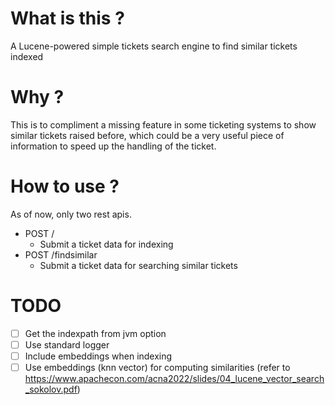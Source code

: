 # What is this ?

A Lucene-powered simple tickets search engine to find similar tickets indexed

# Why ?

This is to compliment a missing feature in some ticketing systems to show similar tickets raised before, 
which could be a very useful piece of information to speed up the handling of the ticket.

# How to use ?

As of now, only two rest apis. 

- POST /
   - Submit a ticket data for indexing 
- POST /findsimilar
   - Submit a ticket data for searching similar tickets   

# TODO
- [ ] Get the indexpath from jvm option
- [ ] Use standard logger
- [ ] Include embeddings when indexing
- [ ] Use embeddings (knn vector) for computing similarities (refer to https://www.apachecon.com/acna2022/slides/04_lucene_vector_search_sokolov.pdf)
